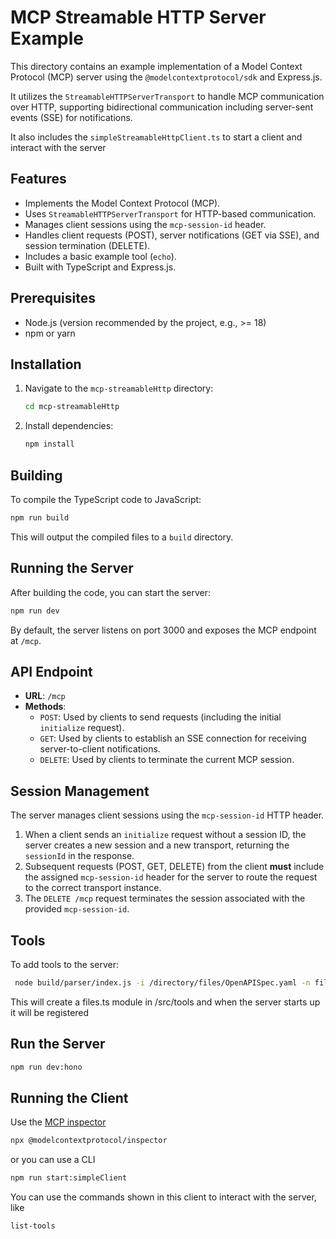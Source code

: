 # MCP Streamable HTTP Server Example

This directory contains an example implementation of a Model Context Protocol (MCP) server using the `@modelcontextprotocol/sdk` and Express.js.

It utilizes the `StreamableHTTPServerTransport` to handle MCP communication over HTTP, supporting bidirectional communication including server-sent events (SSE) for notifications.

It also includes the `simpleStreamableHttpClient.ts` to start a client and interact with the server

## Features

*   Implements the Model Context Protocol (MCP).
*   Uses `StreamableHTTPServerTransport` for HTTP-based communication.
*   Manages client sessions using the `mcp-session-id` header.
*   Handles client requests (POST), server notifications (GET via SSE), and session termination (DELETE).
*   Includes a basic example tool (`echo`).
*   Built with TypeScript and Express.js.

## Prerequisites

*   Node.js (version recommended by the project, e.g., >= 18)
*   npm or yarn

## Installation

1.  Navigate to the `mcp-streamableHttp` directory:
    ```bash
    cd mcp-streamableHttp
    ```
2.  Install dependencies:
    ```bash
    npm install
    ```

## Building

To compile the TypeScript code to JavaScript:

```bash
npm run build
```

This will output the compiled files to a `build` directory.

## Running the Server

After building the code, you can start the server:

```bash
npm run dev
```

By default, the server listens on port 3000 and exposes the MCP endpoint at `/mcp`.

## API Endpoint

*   **URL**: `/mcp`
*   **Methods**:
    *   `POST`: Used by clients to send requests (including the initial `initialize` request).
    *   `GET`: Used by clients to establish an SSE connection for receiving server-to-client notifications.
    *   `DELETE`: Used by clients to terminate the current MCP session.

## Session Management

The server manages client sessions using the `mcp-session-id` HTTP header. 

1.  When a client sends an `initialize` request without a session ID, the server creates a new session and a new transport, returning the `sessionId` in the response.
2.  Subsequent requests (POST, GET, DELETE) from the client **must** include the assigned `mcp-session-id` header for the server to route the request to the correct transport instance.
3.  The `DELETE /mcp` request terminates the session associated with the provided `mcp-session-id`.

## Tools

To add tools to the server: 
```bash
 node build/parser/index.js -i /directory/files/OpenAPISpec.yaml -n files
 ```
This will create a files.ts module in /src/tools and when the server starts up it will be registered

## Run the Server
```bash
npm run dev:hono
```

## Running the Client

Use the [MCP inspector](https://github.com/modelcontextprotocol/inspector) 
```bash
npx @modelcontextprotocol/inspector
```
or you can use a CLI

```bash
npm run start:simpleClient
```

You can use the commands shown in this client to interact with the server, like 


```bash
list-tools
```